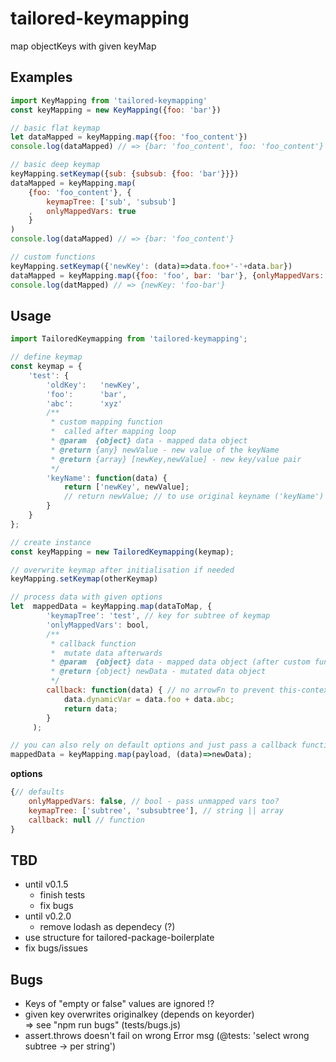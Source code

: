 # tailored-keymapping
map objectKeys with given keyMap

## Examples
```JavaScript
import KeyMapping from 'tailored-keymapping'
const keyMapping = new KeyMapping({foo: 'bar'})

// basic flat keymap
let dataMapped = keyMapping.map({foo: 'foo_content'})
console.log(dataMapped) // => {bar: 'foo_content', foo: 'foo_content'}

// basic deep keymap
keyMapping.setKeymap({sub: {subsub: {foo: 'bar'}}})
dataMapped = keyMapping.map(
    {foo: 'foo_content'}, {
        keymapTree: ['sub', 'subsub']
    ,   onlyMappedVars: true
    }
)
console.log(dataMapped) // => {bar: 'foo_content'}

// custom functions
keyMapping.setKeymap({'newKey': (data)=>data.foo+'-'+data.bar})
dataMapped = keyMapping.map({foo: 'foo', bar: 'bar'}, {onlyMappedVars: true})
console.log(datMapped) // => {newKey: 'foo-bar'}

```

## Usage
```JavaScript
import TailoredKeymapping from 'tailored-keymapping';

// define keymap
const keymap = {
    'test': {
        'oldKey':   'newKey',
        'foo':      'bar',
        'abc':      'xyz'
        /**
         * custom mapping function
         *  called after mapping loop
         * @param  {object} data - mapped data object
         * @return {any} newValue - new value of the keyName
         * @return {array} [newKey,newValue] - new key/value pair
         */
        'keyName': function(data) {
            return ['newKey', newValue];
            // return newValue; // to use original keyname ('keyName')
        }
    }
};

// create instance
const keyMapping = new TailoredKeymapping(keymap);

// overwrite keymap after initialisation if needed
keyMapping.setKeymap(otherKeymap)

// process data with given options
let  mappedData = keyMapping.map(dataToMap, {
        'keymapTree': 'test', // key for subtree of keymap
        'onlyMappedVars': bool,
        /**
         * callback function
         *  mutate data afterwards
         * @param  {object} data - mapped data object (after custom functions)
         * @return {object} newData - mutated data object
         */
        callback: function(data) { // no arrowFn to prevent this-context
            data.dynamicVar = data.foo + data.abc;
            return data;
        }
     );

// you can also rely on default options and just pass a callback function
mappedData = keyMapping.map(payload, (data)=>newData);
```
__options__
```JavaScript
{// defaults
    onlyMappedVars: false, // bool - pass unmapped vars too?
    keymapTree: ['subtree', 'subsubtree'], // string || array
    callback: null // function
}
```

## TBD
* until v0.1.5
    * finish tests
    * fix bugs
* until v0.2.0
    * remove lodash as dependecy (?)
* use structure for tailored-package-boilerplate
* fix bugs/issues

## Bugs
* Keys of "empty or false" values are ignored !?
* given key overwrites originalkey (depends on keyorder)  
    => see "npm run bugs" (tests/bugs.js)
* assert.throws doesn't fail on wrong Error msg (@tests: 'select wrong subtree -> per string')

